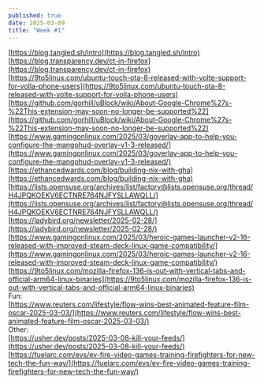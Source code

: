 ```yaml
---
published: true
date: 2025-03-09
title: "Week #1"
---
```

[https://blog.tangled.sh/intro](https://blog.tangled.sh/intro)  
[https://blog.transparency.dev/ct-in-firefox](https://blog.transparency.dev/ct-in-firefox)  
[https://9to5linux.com/ubuntu-touch-ota-8-released-with-volte-support-for-volla-phone-users](https://9to5linux.com/ubuntu-touch-ota-8-released-with-volte-support-for-volla-phone-users)  
[https://github.com/gorhill/uBlock/wiki/About-Google-Chrome%27s-%22This-extension-may-soon-no-longer-be-supported%22](https://github.com/gorhill/uBlock/wiki/About-Google-Chrome%27s-%22This-extension-may-soon-no-longer-be-supported%22)  
[https://www.gamingonlinux.com/2025/03/goverlay-app-to-help-you-configure-the-mangohud-overlay-v1-3-released/](https://www.gamingonlinux.com/2025/03/goverlay-app-to-help-you-configure-the-mangohud-overlay-v1-3-released/)  
[https://ethancedwards.com/blog/building-nix-with-gha](https://ethancedwards.com/blog/building-nix-with-gha)  
[https://lists.opensuse.org/archives/list/factory@lists.opensuse.org/thread/H4JPQKOEKV6ECTNRE764NJFYSLLAWQLL/](https://lists.opensuse.org/archives/list/factory@lists.opensuse.org/thread/H4JPQKOEKV6ECTNRE764NJFYSLLAWQLL/)  
[https://ladybird.org/newsletter/2025-02-28/](https://ladybird.org/newsletter/2025-02-28/)  
[https://www.gamingonlinux.com/2025/03/heroic-games-launcher-v2-16-released-with-improved-steam-deck-linux-game-compatibility/](https://www.gamingonlinux.com/2025/03/heroic-games-launcher-v2-16-released-with-improved-steam-deck-linux-game-compatibility/)  
[https://9to5linux.com/mozilla-firefox-136-is-out-with-vertical-tabs-and-official-arm64-linux-binaries](https://9to5linux.com/mozilla-firefox-136-is-out-with-vertical-tabs-and-official-arm64-linux-binaries)  
Fun:  
[https://www.reuters.com/lifestyle/flow-wins-best-animated-feature-film-oscar-2025-03-03/](https://www.reuters.com/lifestyle/flow-wins-best-animated-feature-film-oscar-2025-03-03/)  
Other:  
[https://usher.dev/posts/2025-03-08-kill-your-feeds/](https://usher.dev/posts/2025-03-08-kill-your-feeds/)  
[https://fuelarc.com/evs/ev-fire-video-games-training-firefighters-for-new-tech-the-fun-way/](https://fuelarc.com/evs/ev-fire-video-games-training-firefighters-for-new-tech-the-fun-way/)